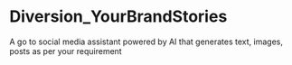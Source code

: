 # Diversion_YourBrandStories

A go to social media assistant powered by AI that generates text, images, posts as per your requirement
